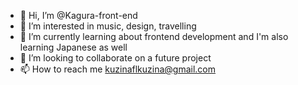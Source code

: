 - 👋 Hi, I’m @Kagura-front-end
- 👀 I’m interested in music, design, travelling
- 🌱 I’m currently learning about frontend development and I'm also learning Japanese as well 
- 💞️ I’m looking to collaborate on a future project
- 📫 How to reach me kuzinaflkuzina@gmail.com

<!---
Kagura-front-end/Kagura-front-end is a ✨ special ✨ repository because its `README.md` (this file) appears on your GitHub profile.
You can click the Preview link to take a look at your changes.
--->
